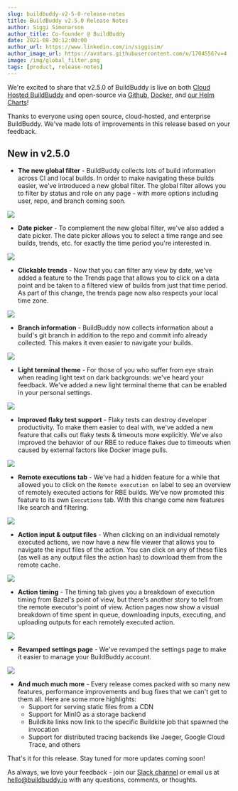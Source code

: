```yaml
---
slug: buildbuddy-v2-5-0-release-notes
title: BuildBuddy v2.5.0 Release Notes
author: Siggi Simonarson
author_title: Co-founder @ BuildBuddy
date: 2021-08-30:12:00:00
author_url: https://www.linkedin.com/in/siggisim/
author_image_url: https://avatars.githubusercontent.com/u/1704556?v=4
image: /img/global_filter.png
tags: [product, release-notes]
---
```


We're excited to share that v2.5.0 of BuildBuddy is live on both [Cloud Hosted BuildBuddy](https://app.buildbuddy.io/) and open-source via [Github](https://github.com/buildbuddy-io/buildbuddy), [Docker](https://github.com/buildbuddy-io/buildbuddy/blob/master/docs/on-prem.md#docker-image), and [our Helm Charts](https://github.com/buildbuddy-io/buildbuddy-helm)!

Thanks to everyone using open source, cloud-hosted, and enterprise BuildBuddy. We've made lots of improvements in this release based on your feedback.

<!-- truncate -->

## New in v2.5.0

- **The new global filter** - BuildBuddy collects lots of build information across CI and local builds. In order to make navigating these builds easier, we've introduced a new global filter. The global filter allows you to filter by status and role on any page - with more options including user, repo, and branch coming soon.

![](../static/img/blog/global_filter.png)

- **Date picker** - To complement the new global filter, we've also added a date picker. The date picker allows you to select a time range and see builds, trends, etc. for exactly the time period you're interested in.

![](../static/img/blog/date_picker.png)

- **Clickable trends** - Now that you can filter any view by date, we've added a feature to the Trends page that allows you to click on a data point and be taken to a filtered view of builds from just that time period. As part of this change, the trends page now also respects your local time zone.

![](../static/img/blog/trends.png)

- **Branch information** - BuildBuddy now collects information about a build's git branch in addition to the repo and commit info already collected. This makes it even easier to navigate your builds.

![](../static/img/blog/branch.png)

- **Light terminal theme** - For those of you who suffer from eye strain when reading light text on dark backgrounds: we've heard your feedback. We've added a new light terminal theme that can be enabled in your personal settings.

![](../static/img/blog/light_terminal.png)

- **Improved flaky test support** - Flaky tests can destroy developer productivity. To make them easier to deal with, we've added a new feature that calls out flaky tests & timeouts more explicitly. We've also improved the behavior of our RBE to reduce flakes due to timeouts when caused by external factors like Docker image pulls.

![](../static/img/blog/flaky_test.png)

- **Remote executions tab** - We've had a hidden feature for a while that allowed you to click on the `Remote execution on` label to see an overview of remotely executed actions for RBE builds. We've now promoted this feature to its own `Executions` tab. With this change come new features like search and filtering.

![](../static/img/blog/executions_tab.png)

- **Action input & output files** - When clicking on an individual remotely executed actions, we now have a new file viewer that allows you to navigate the input files of the action. You can click on any of these files (as well as any output files the action has) to download them from the remote cache.

![](../static/img/blog/file_tree.png)

- **Action timing** - The timing tab gives you a breakdown of execution timing from Bazel's point of view, but there's another story to tell from the remote executor's point of view. Action pages now show a visual breakdown of time spent in queue, downloading inputs, executing, and uploading outputs for each remotely executed action.

![](../static/img/blog/action_timeline.png)

- **Revamped settings page** - We've revamped the settings page to make it easier to manage your BuildBuddy account.

![](../static/img/blog/settings.png)

- **And much much more** - Every release comes packed with so many new features, performance improvements and bug fixes that we can't get to them all. Here are some more highlights:
  - Support for serving static files from a CDN
  - Support for MinIO as a storage backend
  - Buildkite links now link to the specific Buildkite job that spawned the invocation
  - Support for distributed tracing backends like Jaeger, Google Cloud Trace, and others

That's it for this release. Stay tuned for more updates coming soon!

As always, we love your feedback - join our [Slack channel](https://community.buildbuddy.io) or email us at <hello@buildbuddy.io> with any questions, comments, or thoughts.
